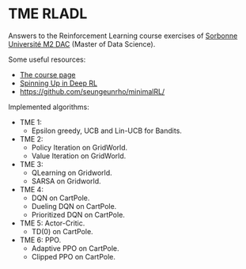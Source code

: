 # TME RLADL

Answers to the Reinforcement Learning course exercises of [Sorbonne Université M2 DAC](http://dac.lip6.fr/master/) (Master of Data Science).

Some useful resources:

- [The course page](http://dac.lip6.fr/master/rld-2020-2021/)
- [Spinning Up in Deep RL](https://spinningup.openai.com/en/latest/)
- https://github.com/seungeunrho/minimalRL/

Implemented algorithms:

- TME 1:
  - Epsilon greedy, UCB and Lin-UCB for Bandits.
- TME 2:
  - Policy Iteration on GridWorld.
  - Value Iteration on GridWorld.
- TME 3:
  - QLearning on Gridworld.
  - SARSA on Gridworld.
- TME 4:
  - DQN on CartPole.
  - Dueling DQN on CartPole.
  - Prioritized DQN on CartPole.
- TME 5: Actor-Critic.
  - TD(0) on CartPole.
- TME 6: PPO.
  - Adaptive PPO on CartPole.
  - Clipped PPO on CartPole.
